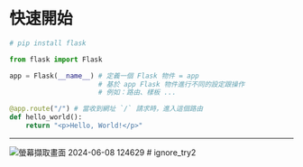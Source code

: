 # 快速開始


```Python
# pip install flask

from flask import Flask

app = Flask(__name__) # 定義一個 Flask 物件 = app 
                      # 基於 app Flask 物件進行不同的設定跟操作
                      # 例如：路由、樣板 ...

@app.route("/") # 當收到網址 `/` 請求時，進入這個路由
def hello_world():
    return "<p>Hello, World!</p>"

```

---





![螢幕擷取畫面 2024-06-08 124629](https://github.com/chenkuanhan/flask/assets/104495841/1060c502-f51f-4f88-9dd1-84c8e1fab60e)
#   i g n o r e _ t r y 2  
 